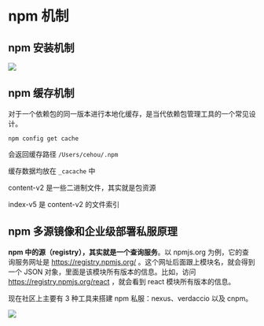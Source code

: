 # npm 机制



## npm 安装机制

![](http://file.wangsijie.top/blog/20201214191538.png)

## npm 缓存机制

对于一个依赖包的同一版本进行本地化缓存，是当代依赖包管理工具的一个常见设计。

```shell
npm config get cache
```

会返回缓存路径 `/Users/cehou/.npm`

缓存数据均放在 `_cacache` 中

content-v2 是一些二进制文件，其实就是包资源

index-v5 是 content-v2 的文件索引



## npm 多源镜像和企业级部署私服原理

**npm 中的源（registry），其实就是一个查询服务**。以 npmjs.org 为例，它的查询服务网址是 https://registry.npmjs.org/ 。这个网址后面跟上模块名，就会得到一个 JSON 对象，里面是该模块所有版本的信息。比如，访问 https://registry.npmjs.org/react ，就会看到 react 模块所有版本的信息。



现在社区上主要有 3 种工具来搭建 npm 私服：nexus、verdaccio 以及 cnpm。



![](http://file.wangsijie.top/blog/20201214193535.png)







